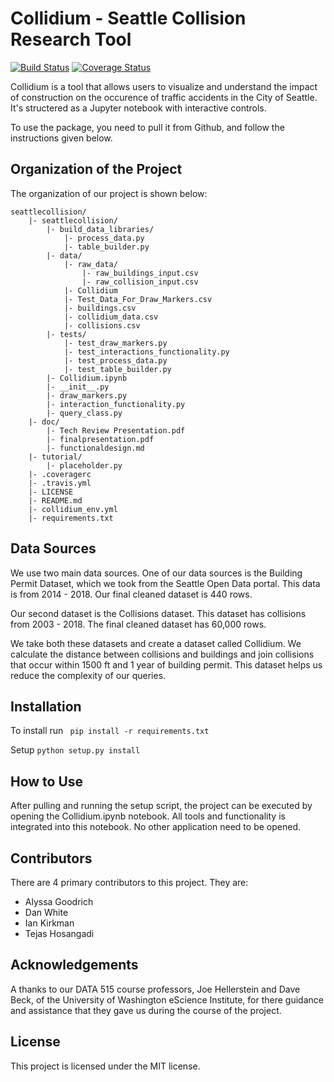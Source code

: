 # Collidium - Seattle Collision Research Tool
[![Build Status](https://travis-ci.org/tejasmhos/seattlecollision.svg?branch=master)](https://travis-ci.org/tejasmhos/seattlecollision.svg?branch=master)
[![Coverage Status](https://coveralls.io/repos/github/tejasmhos/seattlecollision/badge.svg?branch=master)](https://coveralls.io/github/tejasmhos/seattlecollision?branch=master) 

Collidium is a tool that allows users to visualize and understand the impact of construction on the occurence of traffic accidents in the City of Seattle. It's structered as a Jupyter notebook with interactive controls. 

To use the package, you need to pull it from Github, and follow the instructions given below.


## Organization of the Project

The organization of our project is shown below:

```
seattlecollision/
	|- seattlecollision/
		|- build_data_libraries/
			|- process_data.py
			|- table_builder.py
		|- data/
			|- raw_data/
				|- raw_buildings_input.csv
				|- raw_collision_input.csv
			|- Collidium
			|- Test_Data_For_Draw_Markers.csv
			|- buildings.csv
			|- collidium_data.csv
			|- collisions.csv
		|- tests/
			|- test_draw_markers.py
			|- test_interactions_functionality.py
			|- test_process_data.py
			|- test_table_builder.py
		|- Collidium.ipynb
		|- __init__.py
		|- draw_markers.py
		|- interaction_functionality.py
		|- query_class.py
	|- doc/
		|- Tech Review Presentation.pdf
		|- finalpresentation.pdf
		|- functionaldesign.md
	|- tutorial/
		|- placeholder.py
	|- .coveragerc
	|- .travis.yml
	|- LICENSE
	|- README.md
	|- collidium_env.yml
	|- requirements.txt		
```
## Data Sources

We use two main data sources. One of our data sources is the Building Permit Dataset, which we took from the Seattle Open Data portal. This data is from 2014 - 2018. Our final cleaned dataset is 440 rows.

Our second dataset is the Collisions dataset. This dataset has collisions from 2003 - 2018.  The final cleaned dataset has 60,000 rows.

We take both these datasets and create a dataset called Collidium. We calculate the distance between collisions and buildings and join collisions that occur within 1500 ft and 1 year of building permit. This dataset helps us reduce the complexity of our queries.

## Installation

To install run 
 ``` pip install -r requirements.txt```

 Setup
 ``` python setup.py install ```

## How to Use

After pulling and running the setup script, the project can be executed by opening the Collidium.ipynb notebook. All tools and functionality is integrated into this notebook. No other application need to be opened.

## Contributors

There are 4 primary contributors to this project. They are:

- Alyssa Goodrich
- Dan White
- Ian Kirkman 
- Tejas Hosangadi

## Acknowledgements

A thanks to our DATA 515 course professors, Joe Hellerstein and Dave Beck, of the University of Washington eScience Institute, for there guidance and assistance that they gave us during the course of the project. 

## License

This project is licensed under the MIT license.